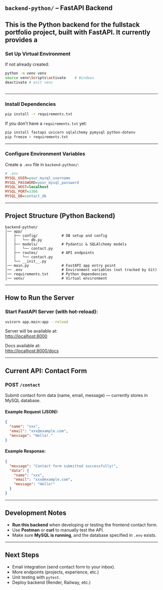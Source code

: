 ## `backend-python/` – FastAPI Backend

This is the **Python backend** for the fullstack portfolio project, built with **FastAPI**. It currently provides a  
---

### **Set Up Virtual Environment**

If not already created:
```bash
python -m venv venv
source venv\Scripts\activate    # Windows
deactivate # exit venv
 
```

---

### **Install Dependencies**

```bash
pip install -r requirements.txt
```

If you don't have a `requirements.txt` yet:
```bash
pip install fastapi uvicorn sqlalchemy pymysql python-dotenv
pip freeze > requirements.txt
```

---

### **Configure Environment Variables**

Create a `.env` file in `backend-python/`:

```ini
# .env
MYSQL_USER=your_mysql_username
MYSQL_PASSWORD=your_mysql_password
MYSQL_HOST=localhost
MYSQL_PORT=3306
MYSQL_DB=contact_db
```

---

## Project Structure (Python Backend)
```plaintext
backend-python/
│── app/
│   ├── config/           # DB setup and config
│   │   └── db.py
│   ├── models/           # Pydantic & SQLAlchemy models
│   │   └── contact.py
│   ├── routes/           # API endpoints
│   │   └── contact.py
│   └── __init__.py
│── main.py               # FastAPI app entry point
│── .env                  # Environment variables (not tracked by Git)
│── requirements.txt      # Python dependencies
│── venv/                 # Virtual environment
```

---

## How to Run the Server

### Start FastAPI Server (with hot-reload):
```bash
uvicorn app.main:app --reload
```

Server will be available at:  
[http://localhost:8000](http://localhost:8000)

Docs available at:  
[http://localhost:8000/docs](http://localhost:8000/docs)

---

## Current API: Contact Form

### POST `/contact`

Submit contact form data (name, email, message) — currently stores in MySQL database.

#### Example Request (JSON):
```json
{
  "name": "xxx",
  "email": "xxx@example.com",
  "message": "Hello!."
}
```

#### Example Response:
```json
{
  "message": "Contact form submitted successfully!",
  "data": {
    "name": "xxx",
    "email": "xxx@example.com",
    "message": "Hello!"
  }
}
```

---

## Development Notes

- **Run this backend** when developing or testing the frontend contact form.
- Use **Postman** or **curl** to manually test the API.
- Make sure **MySQL is running**, and the database specified in `.env` exists.

---

## Next Steps

- Email integration (send contact form to your inbox).
- More endpoints (projects, experience, etc.)
- Unit testing with `pytest`.
- Deploy backend (Render, Railway, etc.)

